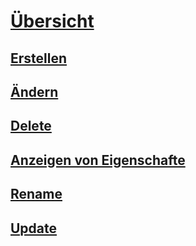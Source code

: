 # [Übersicht](statistics.md)  
## [Erstellen](create-statistics.md)  
## [Ändern](modify-statistics.md)  
## [Delete](delete-statistics.md)  
## [Anzeigen von Eigenschafte](view-statistics-properties.md)  
## [Rename](rename-statistics.md)  
## [Update](update-statistics.md)  
